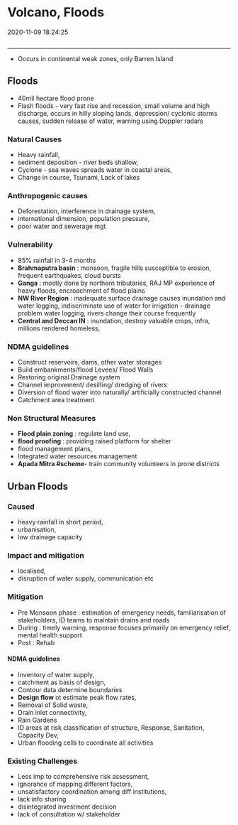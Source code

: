 # Volcano, Floods
2020-11-09 18:24:25
```toc
```
---


-   Occurs in continental weak zones, only Barren Island


## Floods
-   40mil hectare flood prone
-   Flash floods - very fast rise and recession, small volume and high discharge, occurs in hilly sloping lands, depression/ cyclonic storms causes, sudden release of water, warning using Doppler radars

### Natural Causes 
- Heavy rainfall, 
- sediment deposition - river beds shallow, 
- Cyclone - sea waves spreads water in coastal areas, 
- Change in course, Tsunami, Lack of lakes

###   Anthropogenic causes 
- Deforestation, interference in drainage system, 
- international dimension, population pressure, 
- poor water and sewerage mgt

###   Vulnerability 
- 85% rainfall in 3-4 months
-   **Brahmaputra basin** : monsoon, fragile hills susceptible to erosion, frequent earthquakes, cloud bursts
-   **Ganga** : mostly done by northern tributaries, RAJ MP experience of heavy floods, encroachment of flood plains
-   **NW River Region** : inadequate surface drainage causes inundation and water logging, indiscriminate use of water for irrigation - drainage problem water logging, rivers change their course frequently
-   **Central and Deccan IN** : inundation, destroy valuable crops, infra, millions rendered homeless,

###   NDMA guidelines
-   Construct reservoirs, dams, other water storages
-   Build embankments/flood Levees/ Flood Walls
-   Restoring original Drainage system
-   Channel improvement/ desilting/ dredging of rivers
-   Diversion of flood water into naturally/ artificially constructed channel
-   Catchment area treatment

###   Non Structural Measures
-   **Flood plain zoning** : regulate land use, 
-   **flood proofing** : providing raised platform for shelter 
-   flood management plans, 
-   Integrated water resources management  
-   **Apada Mitra #scheme**- train community volunteers in prone districts

##   Urban Floods

### Caused 
- heavy rainfall in short period, 
- urbanisation, 
- low drainage capacity

### Impact and mitigation 
- localised, 
- disruption of water supply, communication etc

###     Mitigation
-   Pre Monsoon phase : estimation of emergency needs, familiarisation of stakeholders, ID teams to maintain drains and roads
-   During : timely warning, response focuses primarily on emergency relief, mental health support
-   Post : Rehab

####     NDMA guidelines 
-   Inventory of water supply,
-   catchment as basis of design,
-   Contour data determine boundaries
-   **Design flow** ot estimate peak flow rates, 
-   Removal of Solid waste, 
-   Drain inlet connectivity, 
-   Rain Gardens
-   ID areas at risk classification of structure, Response, Sanitation, Capacity Dev, 
-   Urban flooding cells to coordinate all activities

###     Existing Challenges 
-   Less imp to comprehensive risk assessment, 
-   ignorance of mapping different factors, 
-   unsatisfactory coordination among diff institutions, 
-   lack info sharing
-   disintegrated investment decision 
-   lack of consultation w/ stakeholder




